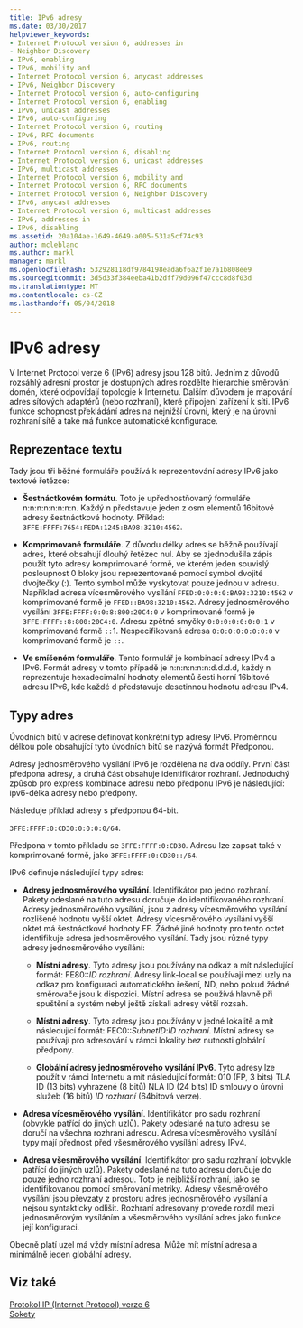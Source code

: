 ```yaml
---
title: IPv6 adresy
ms.date: 03/30/2017
helpviewer_keywords:
- Internet Protocol version 6, addresses in
- Neighbor Discovery
- IPv6, enabling
- IPv6, mobility and
- Internet Protocol version 6, anycast addresses
- IPv6, Neighbor Discovery
- Internet Protocol version 6, auto-configuring
- Internet Protocol version 6, enabling
- IPv6, unicast addresses
- IPv6, auto-configuring
- Internet Protocol version 6, routing
- IPv6, RFC documents
- IPv6, routing
- Internet Protocol version 6, disabling
- Internet Protocol version 6, unicast addresses
- IPv6, multicast addresses
- Internet Protocol version 6, mobility and
- Internet Protocol version 6, RFC documents
- Internet Protocol version 6, Neighbor Discovery
- IPv6, anycast addresses
- Internet Protocol version 6, multicast addresses
- IPv6, addresses in
- IPv6, disabling
ms.assetid: 20a104ae-1649-4649-a005-531a5cf74c93
author: mcleblanc
ms.author: markl
manager: markl
ms.openlocfilehash: 532928118df9784198eada6f6a2f1e7a1b808ee9
ms.sourcegitcommit: 3d5d33f384eeba41b2dff79d096f47ccc8d8f03d
ms.translationtype: MT
ms.contentlocale: cs-CZ
ms.lasthandoff: 05/04/2018
---
```

# <a name="ipv6-addressing"></a>IPv6 adresy
V Internet Protocol verze 6 (IPv6) adresy jsou 128 bitů. Jedním z důvodů rozsáhlý adresní prostor je dostupných adres rozdělte hierarchie směrování domén, které odpovídají topologie k Internetu. Dalším důvodem je mapování adres síťových adaptérů (nebo rozhraní), které připojení zařízení k síti. IPv6 funkce schopnost překládání adres na nejnižší úrovni, který je na úrovni rozhraní sítě a také má funkce automatické konfigurace.  
  
## <a name="text-representation"></a>Reprezentace textu  
 Tady jsou tři běžné formuláře používá k reprezentování adresy IPv6 jako textové řetězce:  
  
-   **Šestnáctkovém formátu**. Toto je upřednostňovaný formuláře n:n:n:n:n:n:n:n. Každý n představuje jeden z osm elementů 16bitové adresy šestnáctkové hodnoty. Příklad: `3FFE:FFFF:7654:FEDA:1245:BA98:3210:4562`.  
  
-   **Komprimované formuláře**. Z důvodu délky adres se běžně používají adres, které obsahují dlouhý řetězec nul. Aby se zjednodušila zápis použít tyto adresy komprimované formě, ve kterém jeden souvislý posloupnost 0 bloky jsou reprezentované pomocí symbol dvojité dvojtečky (:). Tento symbol může vyskytovat pouze jednou v adresu. Například adresa vícesměrového vysílání `FFED:0:0:0:0:BA98:3210:4562` v komprimované formě je `FFED::BA98:3210:4562`. Adresy jednosměrového vysílání `3FFE:FFFF:0:0:8:800:20C4:0` v komprimované formě je `3FFE:FFFF::8:800:20C4:0`. Adresu zpětné smyčky `0:0:0:0:0:0:0:1` v komprimované formě `::`1. Nespecifikovaná adresa `0:0:0:0:0:0:0:0` v komprimované formě je `::`.  
  
-   **Ve smíšeném formuláře**. Tento formulář je kombinací adresy IPv4 a IPv6. Formát adresy v tomto případě je n:n:n:n:n:n:d.d.d.d, každý n reprezentuje hexadecimální hodnoty elementů šesti horní 16bitové adresu IPv6, kde každé d představuje desetinnou hodnotu adresu IPv4.  
  
## <a name="address-types"></a>Typy adres  
 Úvodních bitů v adrese definovat konkrétní typ adresy IPv6. Proměnnou délkou pole obsahující tyto úvodních bitů se nazývá formát Předponou.  
  
 Adresy jednosměrového vysílání IPv6 je rozdělena na dva oddíly. První část předpona adresy, a druhá část obsahuje identifikátor rozhraní. Jednoduchý způsob pro express kombinace adresu nebo předponu IPv6 je následující: ipv6-délka adresy nebo předpony.  
  
 Následuje příklad adresy s předponou 64-bit.  
  
 `3FFE:FFFF:0:CD30:0:0:0:0/64`.  
  
 Předpona v tomto příkladu se `3FFE:FFFF:0:CD30`. Adresu lze zapsat také v komprimované formě, jako `3FFE:FFFF:0:CD30::/64`.  
  
 IPv6 definuje následující typy adres:  
  
-   **Adresy jednosměrového vysílání**. Identifikátor pro jedno rozhraní. Pakety odeslané na tuto adresu doručuje do identifikovaného rozhraní. Adresy jednosměrového vysílání, jsou z adresy vícesměrového vysílání rozlišené hodnotu vyšší oktet. Adresy vícesměrového vysílání vyšší oktet má šestnáctkové hodnoty FF. Žádné jiné hodnoty pro tento octet identifikuje adresa jednosměrového vysílání. Tady jsou různé typy adresy jednosměrového vysílání:  
  
    -   **Místní adresy**. Tyto adresy jsou používány na odkaz a mít následující formát: FE80::*ID rozhraní*. Adresy link-local se používají mezi uzly na odkaz pro konfiguraci automatického řešení, ND, nebo pokud žádné směrovače jsou k dispozici. Místní adresa se používá hlavně při spuštění a systém nebyl ještě získali adresy větší rozsah.  
  
    -   **Místní adresy**. Tyto adresy jsou používány v jedné lokalitě a mít následující formát: FEC0::*SubnetID*:*ID rozhraní*. Místní adresy se používají pro adresování v rámci lokality bez nutnosti globální předpony.  
  
    -   **Globální adresy jednosměrového vysílání IPv6**. Tyto adresy lze použít v rámci Internetu a mít následující formát: 010 (FP, 3 bits) TLA ID (13 bits) vyhrazené (8 bitů) NLA ID (24 bits) ID smlouvy o úrovni služeb (16 bitů) *ID rozhraní* (64bitová verze).  
  
-   **Adresa vícesměrového vysílání**. Identifikátor pro sadu rozhraní (obvykle patřící do jiných uzlů). Pakety odeslané na tuto adresu se doručí na všechna rozhraní adresou. Adresa vícesměrového vysílání typy mají přednost před všesměrového vysílání adresy IPv4.  
  
-   **Adresa všesměrového vysílání**. Identifikátor pro sadu rozhraní (obvykle patřící do jiných uzlů). Pakety odeslané na tuto adresu doručuje do pouze jedno rozhraní adresou. Toto je nejbližší rozhraní, jako se identifikovanou pomocí směrování metriky. Adresy všesměrového vysílání jsou převzaty z prostoru adres jednosměrového vysílání a nejsou syntakticky odlišit. Rozhraní adresovaný provede rozdíl mezi jednosměrovým vysíláním a všesměrového vysílání adres jako funkce její konfiguraci.  
  
 Obecně platí uzel má vždy místní adresa. Může mít místní adresa a minimálně jeden globální adresy.  
  
## <a name="see-also"></a>Viz také  
 [Protokol IP (Internet Protocol) verze 6](../../../docs/framework/network-programming/internet-protocol-version-6.md)  
 [Sokety](../../../docs/framework/network-programming/sockets.md)
